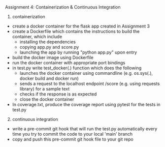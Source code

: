 Assignment 4: Containerization & Continuous Integration

1. containerization


- create a docker container for the flask app created in Assignment 3
- create a Dockerfile which contains the instructions to build the container, which include
  - installing the dependencies
  - copying app.py and score.py
  - launching the app by running "python app.py" upon entry
- build the docker image using Dockerfile
- run the docker container with appropriate port bindings
- in test.py write test_docker(.) function which does the following
  - launches the docker container using commandline (e.g. os.sys(.), docker build and docker run)
  - sends a request to the localhost endpoint /score (e.g. using requests library) for a sample text
  - checks if the response is as expected
  - close the docker container
- In coverage.txt, produce the coverage report using pytest for the tests in test.py




2. continuous integration


- write a pre-commit git hook that will run the test.py automatically every time you try to commit the code to your local 'main' branch
- copy and push this pre-commit git hook file to your git repo
